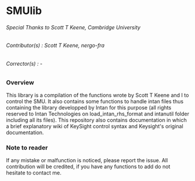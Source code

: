 # SMUlib

###### *Special Thanks to Scott T Keene, Cambridge University*

###### *Contributor(s) : Scott T Keene, nergo-fra*


###### *Corrector(s) : -*


### Overview

This library is a compilation of the functions wrote by Scott T Keene and I to control the SMU. It also contains some functions to handle intan files thus containing the library developped by Intan for this purpose (all rights reserved to Intan Technologies on load_intan_rhs_format and intanutil folder including all its files).
This repository also contains documentation in which a brief explanatory wiki of KeySight control syntax and Keysight's original documentation.

### Note to reader
If any mistake or malfunction is noticed, please report the issue. All contribution will be credited, if you have any functions to add do not hesitate to contact me.